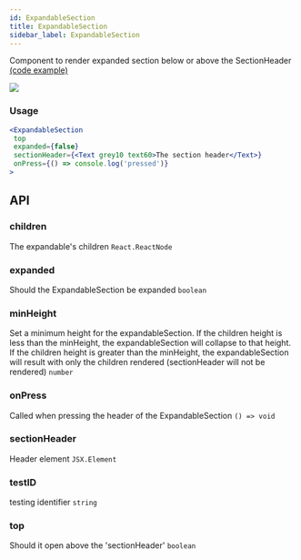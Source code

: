 ```yaml
---
id: ExpandableSection
title: ExpandableSection
sidebar_label: ExpandableSection
---
```


Component to render expanded section below or above the SectionHeader  
[(code example)](https://github.com/wix/react-native-ui-lib/blob/master/demo/src/screens/componentScreens/ExpandableSectionScreen.tsx)
<div style={{display: 'flex', flexDirection: 'row', overflowX: 'auto', maxHeight: '500px', alignItems: 'center'}}><img style={{maxHeight: '420px'}} src={'https://github.com/wix/react-native-ui-lib/blob/master/demo/showcase/ExpandableSection/ExpandableSection.gif?raw=true'}/>

</div>

### Usage
``` jsx live
<ExpandableSection
 top
 expanded={false}
 sectionHeader={<Text grey10 text60>The section header</Text>}
 onPress={() => console.log('pressed')}
>
```
## API
### children
The expandable's children
`React.ReactNode ` 

### expanded
Should the ExpandableSection be expanded
`boolean ` 

### minHeight
Set a minimum height for the expandableSection. If the children height is less than the minHeight, the expandableSection will collapse to that height. If the children height is greater than the minHeight, the expandableSection will result with only the children rendered (sectionHeader will not be rendered)
`number ` 

### onPress
Called when pressing the header of the ExpandableSection
`() => void ` 

### sectionHeader
Header element
`JSX.Element ` 

### testID
testing identifier
`string ` 

### top
Should it open above the 'sectionHeader'
`boolean ` 



